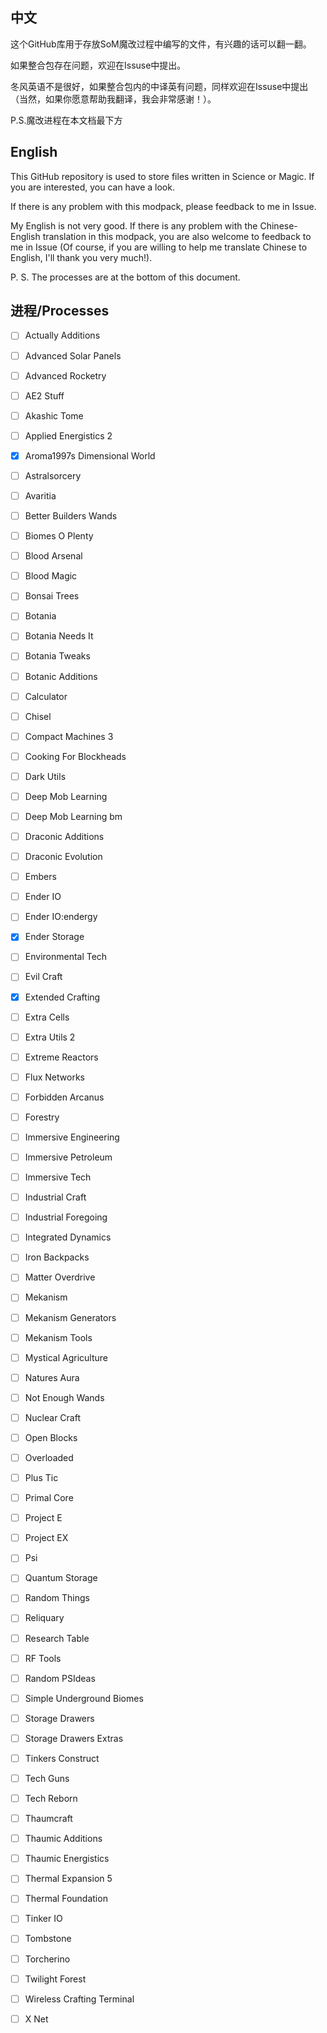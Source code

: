 ## 中文

这个GitHub库用于存放SoM魔改过程中编写的文件，有兴趣的话可以翻一翻。

如果整合包存在问题，欢迎在Issuse中提出。

冬风英语不是很好，如果整合包内的中译英有问题，同样欢迎在Issuse中提出（当然，如果你愿意帮助我翻译，我会非常感谢！）。

P.S.魔改进程在本文档最下方



## English

This GitHub repository is used to store files written in Science or Magic. If you are interested, you can have a look.

If there is any problem with this modpack, please feedback to me in Issue.

My English is not very good. If there is any problem with the Chinese-English translation in this modpack, you are also welcome to feedback to me in Issue (Of course, if you are willing to help me translate Chinese to English, I'll thank you very much!).

P. S. The processes are at the bottom of this document.



## 进程/Processes

- [ ] Actually Additions
- [ ] Advanced Solar Panels
- [ ] Advanced Rocketry
- [ ] AE2 Stuff
- [ ] Akashic Tome
- [ ] Applied Energistics 2
- [x] Aroma1997s Dimensional World
- [ ] Astralsorcery
- [ ] Avaritia
- [ ] Better Builders Wands
- [ ] Biomes O Plenty
- [ ] Blood Arsenal
- [ ] Blood Magic
- [ ] Bonsai Trees
- [ ] Botania
- [ ] Botania Needs It
- [ ] Botania Tweaks
- [ ] Botanic Additions
- [ ] Calculator
- [ ] Chisel
- [ ] Compact Machines 3
- [ ] Cooking For Blockheads
- [ ] Dark Utils
- [ ] Deep Mob Learning
- [ ] Deep Mob Learning bm
- [ ] Draconic Additions
- [ ] Draconic Evolution
- [ ] Embers
- [ ] Ender IO
- [ ] Ender IO:endergy
- [x] Ender Storage
- [ ] Environmental Tech
- [ ] Evil Craft
- [x] Extended Crafting
- [ ] Extra Cells
- [ ] Extra Utils 2
- [ ] Extreme Reactors
- [ ] Flux Networks
- [ ] Forbidden Arcanus
- [ ] Forestry
- [ ] Immersive Engineering
- [ ] Immersive Petroleum
- [ ] Immersive Tech
- [ ] Industrial Craft
- [ ] Industrial Foregoing
- [ ] Integrated Dynamics
- [ ] Iron Backpacks
- [ ] Matter Overdrive
- [ ] Mekanism
- [ ] Mekanism Generators
- [ ] Mekanism Tools
- [ ] Mystical Agriculture
- [ ] Natures Aura
- [ ] Not Enough Wands
- [ ] Nuclear Craft
- [ ] Open Blocks
- [ ] Overloaded
- [ ] Plus Tic
- [ ] Primal Core
- [ ] Project E
- [ ] Project EX
- [ ] Psi
- [ ] Quantum Storage
- [ ] Random Things
- [ ] Reliquary
- [ ] Research Table
- [ ] RF Tools
- [ ] Random PSIdeas
- [ ] Simple Underground Biomes
- [ ] Storage Drawers
- [ ] Storage Drawers Extras
- [ ] Tinkers Construct
- [ ] Tech Guns
- [ ] Tech Reborn
- [ ] Thaumcraft
- [ ] Thaumic Additions
- [ ] Thaumic Energistics
- [ ] Thermal Expansion 5
- [ ] Thermal Foundation
- [ ] Tinker IO
- [ ] Tombstone
- [ ] Torcherino
- [ ] Twilight Forest
- [ ] Wireless Crafting Terminal
- [ ] X Net


